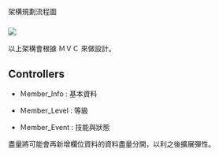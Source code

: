 架構規劃流程圖

### ![](../doc/rule.jpg)

以上架構會根據 ＭＶＣ 來做設計。

## Controllers

- Ｍember_Info : 基本資料

- Ｍember_Level : 等級

- Ｍember_Event : 技能與狀態

盡量將可能會再新增欄位資料的資料盡量分開，以利之後擴展彈性。
